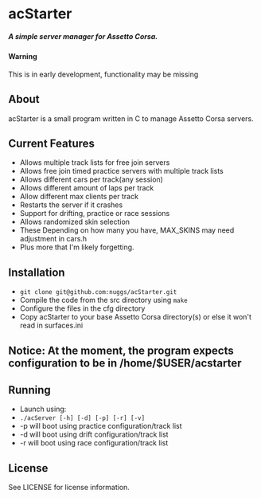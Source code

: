 acStarter
======
##### A simple server manager for Assetto Corsa.

#### Warning
This is in early development, functionality may be missing

## About
acStarter is a small program written in C to manage Assetto Corsa servers.

## Current Features
 * Allows multiple track lists for free join servers
  * Allows free join timed practice servers with multiple track lists
  * Allows different cars per track(any session)
  * Allows different amount of laps per track
  * Allow different max clients per track
 * Restarts the server if it crashes
 * Support for drifting, practice or race sessions
 * Allows randomized skin selection
  * These Depending on how many you have, MAX_SKINS may need adjustment in cars.h
 * Plus more that I'm likely forgetting.

## Installation
 * `git clone git@github.com:nuggs/acStarter.git`
 * Compile the code from the src directory using `make`
 * Configure the files in the cfg directory
 * Copy acStarter to your base Assetto Corsa directory(s) or else it won't read in surfaces.ini

## Notice: At the moment, the program expects configuration to be in /home/$USER/acstarter

## Running
 * Launch using:
 * `./acServer [-h] [-d] [-p] [-r] [-v]`
 * -p will boot using practice configuration/track list
 * -d will boot using drift configuration/track list
 * -r will boot using race configuration/track list

## License
See LICENSE for license information.
